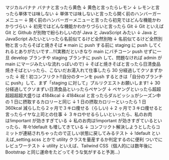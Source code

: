 マジカルバナナ
バナナと言ったら黄色
↓
黄色と言ったらレモン
↓
レモンと言ったら単体では味しない
↓
単体では味しないと言ったら開く前のハンバーガーメニュー
↓
開く前のハンバーガーメニューと言ったら初見ではどんな機能かわかりづらい
↓
初見ではどんな機能かわかりづらいと言ったら Git
↓
Git といえば Git と Github が別物で紛らわしいのが Java と JavaScript みたい
↓
Java と JavaScript みたいといったら名前似てるけど全然別物
↓
名前似てるけど全然別物と言ったらそばと焼きそば
※ main に push する前に staging に push してくれるとありがたいです...!!(実務だといきなり main にバチコーン push せずに一旦 develop ブランチや staging ブランチに push して、問題なければ admin が main にマージみたいな流れっぽいので)
↓
そばと焼きそばと言ったら日清食品
焼きそばといったら、こないだお湯入れて仕事したら 30 分経過してクソまずかった
↓
祝！初コンフリクト!!自分のターンを push するときは「自分のブランチに push」して、まず「staging に対して」プルリクエストお願いします!
↓
30 分経過してクソまずい日清食品といったらペヤング
↓
ペヤングといったら超超超超超超大盛りは 4184kcal
↓
4184kcal と言ったらダルビッシュがシーズン中の 1 日に摂取するカロリーと同じ
↓
1 日の摂取カロリーといったら 1 日 360kcal 減らしたら２ヶ月で３キロ痩せる（らしい)
↓
2 ヶ月で３キロ痩せると言ったらイヤな上司との仕事
↓
３キロやせるらしいといったら、私のお肉は!important が効きすぎている
↓
私のお肉は!important が効きすぎているといったら、年々!default も増してきている
↓
コンフリクト解決しようとしたらコミットが連結されちゃったので正しい状態に戻してみるテスト
↓
!default といえば\_setting.scss とかで utility クラスを量産するか判定するのに便利
ついでにレビュワーテスト
↓
utility といえば、Tailwind CSS（個人的には数年後に Bootstrap と同じ運命をたどってそうな気がすると予測…）